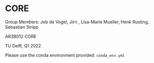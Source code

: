 # CORE

Group Members: Job de Vogel, Jirri , Lisa-Marie Mueller, Henk Rusting, Sebastian Stripp

AR3B012 CORE

TU Delft, Q1 2022

Please use the conda environment provided: `conda_env.yml`